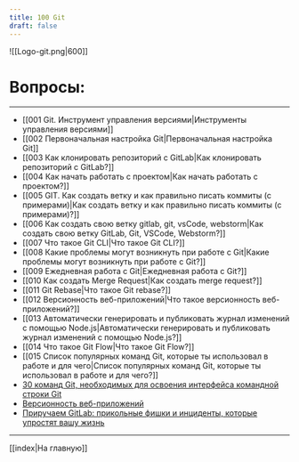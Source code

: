 ```yaml
---
title: 100 Git
draft: false
---
```



![[Logo-git.png|600]]

# Вопросы:

___

* [[001 Git. Инструмент управления версиями|Инструменты управления версиями]]
* [[002 Первоначальная настройка Git|Первоначальная настройка Git]]
* [[003 Как клонировать репозиторий с GitLab|Как клонировать репозиторий с GitLab?]]
* [[004 Как начать работать с проектом|Как начать работать с проектом?]]
* [[005 GIT. Как создать ветку и как правильно писать коммиты (с примерами)|Как создать ветку и как правильно писать коммиты (с примерами)?]]
* [[006 Как создать свою ветку gitlab, git, vsCode, webstorm|Как создать свою ветку GitLab, Git, VSCode, Webstorm?]]
* [[007 Что такое Git CLI|Что такое Git CLI?]]
* [[008 Какие проблемы могут возникнуть при работе с Git|Какие проблемы могут возникнуть при работе с Git?]]
* [[009 Ежедневная работа с Git|Ежедневная работа с Git?]]
* [[010 Как создать Merge Request|Как создать merge request?]]
* [[011 Git Rebase|Что такое Git rebase?]]
* [[012 Версионность веб-приложений|Что такое версионность веб-приложений?]]
* [[013 Автоматически генерировать и публиковать журнал изменений с помощью Node.js|Автоматически генерировать и публиковать журнал изменений с помощью Node.js?]]
* [[014 Что такое Git Flow|Что такое Git Flow?]]
* [[015 Список популярных команд Git, которые ты использовал в работе и для чего|Список популярных команд Git, которые ты использовал в работе и для чего?]]
* [30 команд Git, необходимых для освоения интерфейса командной строки Git](https://habr.com/ru/companies/ruvds/articles/599929/)
* [Версионность веб-приложений](https://habr.com/ru/articles/541206/)
* [Приручаем GitLab: прикольные фишки и инциденты, которые упростят вашу жизнь](https://habr.com/ru/companies/nixys/articles/758068/)

___

[[index|На главную]]